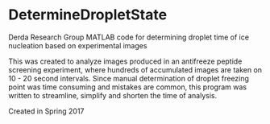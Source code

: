 # DetermineDropletState
Derda Research Group MATLAB code for determining droplet time of ice nucleation based on experimental images

This was created to analyze images produced in an antifreeze peptide screening experiment, where hundreds of accumulated images are taken on 10 - 20 second intervals. Since manual determination of droplet freezing point was time consuming and mistakes are common, this program was written to streamline, simplify and shorten the time of analysis.

Created in Spring 2017
